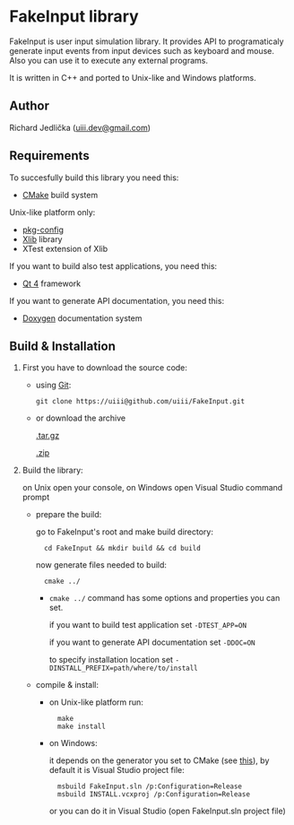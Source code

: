 FakeInput library
=================

FakeInput is user input simulation library. It provides API to programaticaly
generate input events from input devices such as keyboard and mouse. 
Also you can use it to execute any external programs.

It is written in C++ and ported to Unix-like and Windows platforms.

Author
------

Richard Jedlička (uiii.dev@gmail.com)

Requirements
------------

To succesfully build this library you need this:

- [CMake](http://www.cmake.org/) build system

Unix-like platform only:

- [pkg-config](http://www.freedesktop.org/wiki/Software/pkg-config)
- [Xlib](http://en.wikipedia.org/wiki/Xlib) library
- XTest extension of Xlib

If you want to build also test applications, you need this:

- [Qt 4](http://qt.nokia.com/) framework

If you want to generate API documentation, you need this:

- [Doxygen](http://www.stack.nl/~dimitri/doxygen/) documentation system

Build & Installation
--------------------

1. First you have to download the source code:

    - using [Git](http://git-scm.com):

        `git clone https://uiii@github.com/uiii/FakeInput.git`

    - or download the archive

        [.tar.gz](https://github.com/uiii/FakeInput/tarball/master)

        [.zip](https://github.com/uiii/FakeInput/zipball/master)

2. Build the library:

    on Unix open your console, on Windows open Visual Studio command prompt

    - prepare the build:

        go to FakeInput's root and make build directory:

            cd FakeInput && mkdir build && cd build

        now generate files needed to build:

            cmake ../

        * `cmake ../` command has some options and properties you can set.

            if you want to build test application set `-DTEST_APP=ON`

            if you want to generate API documentation set `-DDOC=ON`

            to specify installation location set `-DINSTALL_PREFIX=path/where/to/install`
            
    - compile & install:

        - on Unix-like platform run:

                make
                make install

        - on Windows:

            it depends on the generator you set to CMake (see [this][generator]),
            by default it is Visual Studio project file:

                msbuild FakeInput.sln /p:Configuration=Release
                msbuild INSTALL.vcxproj /p:Configuration=Release

            or you can do it in Visual Studio (open FakeInput.sln project file)

[generator]: http://www.cmake.org/cmake/help/cmake-2-8-docs.html#opt:-Ggenerator-name
